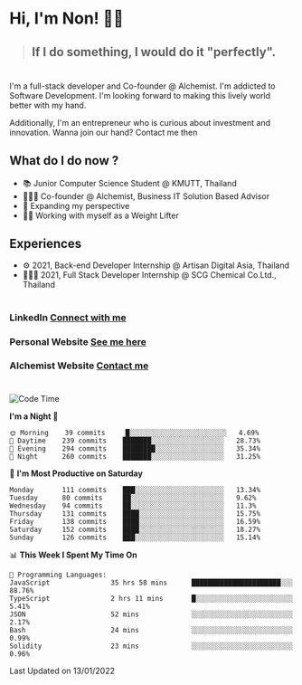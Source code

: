 # Hi, I'm Non! 🖐🏻

> ## If I do something, I would do it "perfectly".

#

I'm a full-stack developer and Co-founder @ Alchemist. I'm addicted to Software Development. I'm looking forward to making this lively world better with my hand.

Additionally, I'm an entrepreneur who is curious about investment and innovation. Wanna join our hand? Contact me then

## What do I do now ?

- 📚 Junior Computer Science Student @ KMUTT, Thailand
- 🧑🏻‍💻 Co-founder @ Alchemist, Business IT Solution Based Advisor
- 🌈 Expanding my perspective
- 🏋🏻 Working with myself as a Weight Lifter

## Experiences

- ⚙️ 2021, Back-end Developer Internship @ Artisan Digital Asia, Thailand
- 🧑🏻‍💻 2021, Full Stack Developer Internship @ SCG Chemical Co.Ltd., Thailand

#

### LinkedIn [Connect with me](https://www.linkedin.com/in/non-nontra/)

### Personal Website [See me here](https://nonnontra.com/)

### Alchemist Website [Contact me](https://alchemist-softwarehouse.co/)

#

<!--START_SECTION:waka-->
![Code Time](http://img.shields.io/badge/Code%20Time-1%2C117%20hrs%2023%20mins-blue)

**I'm a Night 🦉** 

```text
🌞 Morning    39 commits     █░░░░░░░░░░░░░░░░░░░░░░░░   4.69% 
🌆 Daytime    239 commits    ███████░░░░░░░░░░░░░░░░░░   28.73% 
🌃 Evening    294 commits    ████████░░░░░░░░░░░░░░░░░   35.34% 
🌙 Night      260 commits    ███████░░░░░░░░░░░░░░░░░░   31.25%

```
📅 **I'm Most Productive on Saturday** 

```text
Monday       111 commits    ███░░░░░░░░░░░░░░░░░░░░░░   13.34% 
Tuesday      80 commits     ██░░░░░░░░░░░░░░░░░░░░░░░   9.62% 
Wednesday    94 commits     ██░░░░░░░░░░░░░░░░░░░░░░░   11.3% 
Thursday     131 commits    ████░░░░░░░░░░░░░░░░░░░░░   15.75% 
Friday       138 commits    ████░░░░░░░░░░░░░░░░░░░░░   16.59% 
Saturday     152 commits    ████░░░░░░░░░░░░░░░░░░░░░   18.27% 
Sunday       126 commits    ███░░░░░░░░░░░░░░░░░░░░░░   15.14%

```


📊 **This Week I Spent My Time On** 

```text
💬 Programming Languages: 
JavaScript               35 hrs 58 mins      ██████████████████████░░░   88.76% 
TypeScript               2 hrs 11 mins       █░░░░░░░░░░░░░░░░░░░░░░░░   5.41% 
JSON                     52 mins             ░░░░░░░░░░░░░░░░░░░░░░░░░   2.17% 
Bash                     24 mins             ░░░░░░░░░░░░░░░░░░░░░░░░░   0.99% 
Solidity                 23 mins             ░░░░░░░░░░░░░░░░░░░░░░░░░   0.96%

```


 Last Updated on 13/01/2022
<!--END_SECTION:waka-->
